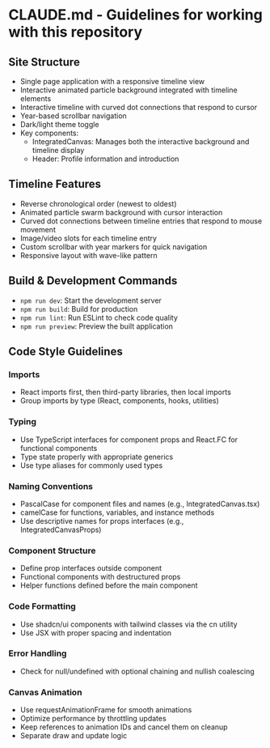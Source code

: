 # CLAUDE.md - Guidelines for working with this repository

## Site Structure

- Single page application with a responsive timeline view
- Interactive animated particle background integrated with timeline elements
- Interactive timeline with curved dot connections that respond to cursor
- Year-based scrollbar navigation
- Dark/light theme toggle
- Key components:
  - IntegratedCanvas: Manages both the interactive background and timeline display
  - Header: Profile information and introduction

## Timeline Features

- Reverse chronological order (newest to oldest)
- Animated particle swarm background with cursor interaction
- Curved dot connections between timeline entries that respond to mouse movement
- Image/video slots for each timeline entry
- Custom scrollbar with year markers for quick navigation
- Responsive layout with wave-like pattern

## Build & Development Commands

- `npm run dev`: Start the development server
- `npm run build`: Build for production
- `npm run lint`: Run ESLint to check code quality
- `npm run preview`: Preview the built application

## Code Style Guidelines

### Imports
- React imports first, then third-party libraries, then local imports
- Group imports by type (React, components, hooks, utilities)

### Typing
- Use TypeScript interfaces for component props and React.FC<PropType> for functional components
- Type state properly with appropriate generics
- Use type aliases for commonly used types

### Naming Conventions
- PascalCase for component files and names (e.g., IntegratedCanvas.tsx)
- camelCase for functions, variables, and instance methods
- Use descriptive names for props interfaces (e.g., IntegratedCanvasProps)

### Component Structure
- Define prop interfaces outside component
- Functional components with destructured props
- Helper functions defined before the main component

### Code Formatting
- Use shadcn/ui components with tailwind classes via the cn utility
- Use JSX with proper spacing and indentation

### Error Handling
- Check for null/undefined with optional chaining and nullish coalescing

### Canvas Animation
- Use requestAnimationFrame for smooth animations
- Optimize performance by throttling updates
- Keep references to animation IDs and cancel them on cleanup
- Separate draw and update logic